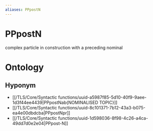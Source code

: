 ```yaml
---
aliases: PPpostN
---
```

# PPpostN

complex particle in construction with a preceding nominal
# Ontology

## Hyponym
- [[/TLS/Core/Syntactic functions/uuid-a5987f85-5d10-40f9-9aee-1d3f44ee4439|PPpostNab{NOMINALISED TOPIC}]]
- [[/TLS/Core/Syntactic functions/uuid-8c101371-7b12-43a3-b075-ea4e00dbdcba|PPpostNpr]]
- [[/TLS/Core/Syntactic functions/uuid-1d598036-8f98-4c26-a4ca-49dd7d0e2e04|PPpost-N]]